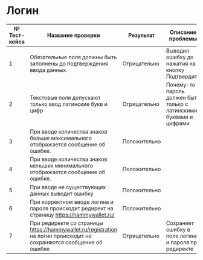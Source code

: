 # Логин
| № Тест-кейса | Название проверки                                                                                                    | Результат    | Описание проблемы                                                  | Скрин                   |
|--------------|----------------------------------------------------------------------------------------------------------------------|--------------|--------------------------------------------------------------------|-------------------------|
| 1            | Обязательные поля должны быть заполнены до подтверждения ввода данных.                                               | Отрицательно | Выводил ошибку до нажатия на кнопку Подтвердить                    | ![img_2.png](screenshot's/img_2.png)  |
| 2            | Текстовые поля допускают только ввод латинские букв и цифр                                                           | Отрицательно | Почему-то пароль должен быть только с латинскими буквами и цифрами | ![img_1.png](screenshot's/img_1.png) |
| 3            | При вводе количества знаков больше максимального отображается сообщение об ошибке.                                   | Положительно |                                                                    |                         |
| 4            | При вводе количества знаков меньших минимального отображается сообщение об ошибке.                                   | Положительно |                                                                    |                         |
| 5            | При вводе не существующих данных выводит ошибку                                                                      | Положительно |                                                                    |                         |
| 6            | При корректном вводе логина и пароля происходит редирект на страницу https://hammywallet.ru/                         | Положительно |                                                                    |                         |
| 7            | При редиректе со страницы https://hammywallet.ru/registration на логин происходит не сохраняются сообщение об ошибке | Отрицательно | Сохраняет ошибку в поле логина и пароля при редиректе              |                         |
